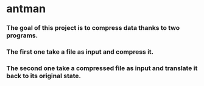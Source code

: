# antman
### The goal of this project is to compress data thanks to two programs.
### The first one take a file as input and compress it.
### The second one take a compressed file as input and translate it back to its original state.
